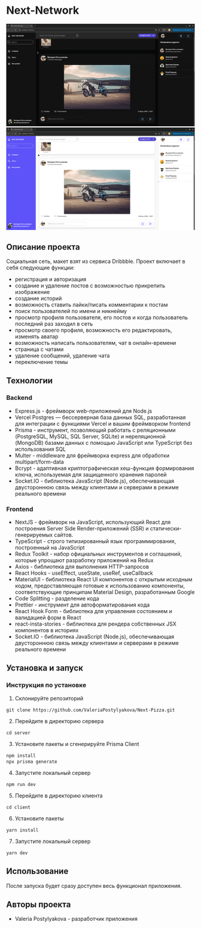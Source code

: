 # Next-Network

![Next-Network](/public/next-network-dark.png)
![Next-Network](/public/next-network-light.png)

## Описание проекта

Социальная сеть, макет взят из сервиса Dribbble.
Проект включает в себя следующие функции:

- регистрация и авторизация
- создание и удаление постов с возможностью прикрепить изображение
- создание историй
- возможность ставить лайки/писать комментарии к постам
- поиск пользователей по имени и никнейму
- просмотр профиля пользователя, его постов и когда пользователь последний раз заходил в сеть
- просмотр своего профиля, возможность его редактировать, изменять аватар
- возможность написать пользователям, чат в онлайн-времени
- страница с чатами
- удаление сообщений, удаление чата
- переключение темы

## Технологии

### Backend

- Express.js - фреймворк web-приложений для Node.js
- Vercel Postgres — бессерверная база данных SQL, разработанная для интеграции с функциями Vercel и вашим фреймворком frontend
- Prisma - инструмент, позволяющий работать с реляционными (PostgreSQL, MySQL, SQL Server, SQLite) и нереляционной (MongoDB) базами данных с помощью JavaScript или TypeScript без использования SQL
- Multer - middleware для фреймворка express для обработки multipart/form-data
- Bcrypt - адаптивная криптографическая хеш-функция формирования ключа, используемая для защищенного хранения паролей
- Socket.IO - библиотека JavaScript (Node.js), обеспечивающая двустороннюю связь между клиентами и серверами в режиме реального времени

### Frontend

- NextJS - фреймворк на JavaScript, использующий React для построения Server Side Render-приложений (SSR) и статически-генерируемых сайтов.
- TypeScript - строго типизированный язык программирования, построенный на JavaScript
- Redux Toolkit - набор официальных инструментов и соглашений, которые упрощают разработку приложений на Redux
- Axios - библиотека для выполнения HTTP-запросов
- React Hooks - useEffect, useState, useRef, useCallback
- MaterialUI - библиотека React UI компонентов с открытым исходным кодом, предоставляющая готовые к использованию компоненты, соответствующие принципам Material Design, разработанным Google
- Code Splitting - разделение кода
- Prettier - инструмент для автоформатирования кода
- React Hook Form - библиотека для управления состоянием и валидацией форм в React
- react-insta-stories - библиотека для рендера собственных JSX компонентов в историях
- Socket.IO - библиотека JavaScript (Node.js), обеспечивающая двустороннюю связь между клиентами и серверами в режиме реального времени

## Установка и запуск

### Инструкция по установке

1. Склонируйте репозиторий

```git
git clone https://github.com/ValeriaPostylyakova/Next-Pizza.git
```

2. Перейдите в директорию сервера

```git
cd server
```

3. Установите пакеты и сгенерируйте Prisma Client

```git
npm install
npx prisma generate
```

4. Запустите локальный сервер

```git
npm run dev
```

5. Перейдите в директорию клиента

```git
cd client
```

6. Установите пакеты

```git
yarn install
```

7. Запустите локальный сервер

```git
yarn dev
```

## Использование

После запуска будет сразу доступен весь функционал приложения.

## Авторы проекта

- Valeria Postylyakova - разработчик приложения
